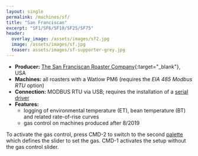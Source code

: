 ```yaml
---
layout: single
permalink: /machines/sf/
title: "San Franciscan"
excerpt: "SF1/SF6/SF10/SF25/SF75"
header:
  overlay_image: /assets/images/sf2.jpg
  image: /assets/images/sf.jpg
  teaser: assets/images/sf-supporter-grey.jpg
---
```


* __Producer:__ [The San Franciscan Roaster Company](http://www.sanfranroaster.com){:target="_blank"}, USA
* __Machines:__ all roasters with a Watlow PM6 (requires the _EIA 485 Modbus RTU_ option)
* __Connection:__ MODBUS RTU via USB; requires the installation of a [serial driver](/modbus_serial/)
* __Features:__
  - logging of environmental temperature (ET), bean temperature (BT) and related rate-of-rise curves
  - gas control on machines produced after 8/2019

To activate the gas control, press CMD-2 to switch to the second [palette](https://artisan-roasterscope.blogspot.com/2013/02/events-buttons-and-palettes.html) which defines the slider to set the gas. CMD-1 activates the setup without the gas control slider.